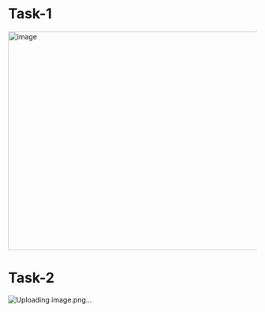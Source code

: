 # Task-1
<img width="1733" height="443" alt="image" src="https://github.com/user-attachments/assets/273ac67d-6e07-47d5-9050-5a1b19bfb167" />

# Task-2
![Uploading image.png…]()
